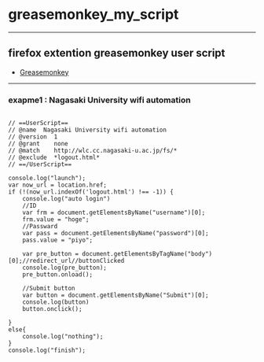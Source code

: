 # greasemonkey_my_script
---
## firefox extention greasemonkey user script
- [Greasemonkey](https://addons.mozilla.org/ja/firefox/addon/greasemonkey/)
---
### exapme1 : Nagasaki University wifi automation  
~~~

// ==UserScript==
// @name  Nagasaki University wifi automation
// @version  1
// @grant    none
// @match    http://wlc.cc.nagasaki-u.ac.jp/fs/*
// @exclude  *logout.html*
// ==/UserScript==

console.log("launch");
var now_url = location.href;
if (!(now_url.indexOf('logout.html') !== -1)) {
    console.log("auto login")
    //ID
    var frm = document.getElementsByName("username")[0];
    frm.value = "hoge";
    //Passward
    var pass = document.getElementsByName("password")[0];
    pass.value = "piyo"; 
  
  	var pre_button = document.getElementsByTagName("body")[0];//redirect_url//buttonClicked
    console.log(pre_button);
    pre_button.onload();	
  		
    //Submit button
    var button = document.getElementsByName("Submit")[0];
    console.log(button)
    button.onclick();
  
}
else{
    console.log("nothing");
}
console.log("finish");

~~~
